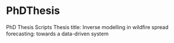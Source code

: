 # PhDThesis
PhD Thesis Scripts
Thesis title: Inverse modelling in wildﬁre spread forecasting: towards a data-driven system 
